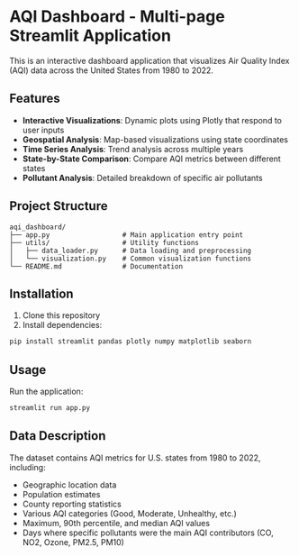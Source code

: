 # AQI Dashboard - Multi-page Streamlit Application

This is an interactive dashboard application that visualizes Air Quality Index (AQI) data across the United States from 1980 to 2022.

## Features

- **Interactive Visualizations**: Dynamic plots using Plotly that respond to user inputs
- **Geospatial Analysis**: Map-based visualizations using state coordinates
- **Time Series Analysis**: Trend analysis across multiple years
- **State-by-State Comparison**: Compare AQI metrics between different states
- **Pollutant Analysis**: Detailed breakdown of specific air pollutants

## Project Structure

```
aqi_dashboard/
├── app.py                  # Main application entry point
├── utils/                  # Utility functions
│   ├── data_loader.py      # Data loading and preprocessing
│   └── visualization.py    # Common visualization functions
└── README.md               # Documentation
```

## Installation

1. Clone this repository
2. Install dependencies:
```bash
pip install streamlit pandas plotly numpy matplotlib seaborn
```

## Usage

Run the application:
```bash
streamlit run app.py
```

## Data Description

The dataset contains AQI metrics for U.S. states from 1980 to 2022, including:

- Geographic location data
- Population estimates
- County reporting statistics
- Various AQI categories (Good, Moderate, Unhealthy, etc.)
- Maximum, 90th percentile, and median AQI values
- Days where specific pollutants were the main AQI contributors (CO, NO2, Ozone, PM2.5, PM10)

